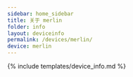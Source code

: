 ```yaml
---
sidebar: home_sidebar
title: 关于 merlin
folder: info
layout: deviceinfo
permalink: /devices/merlin/
device: merlin
---
```

{% include templates/device_info.md %}
